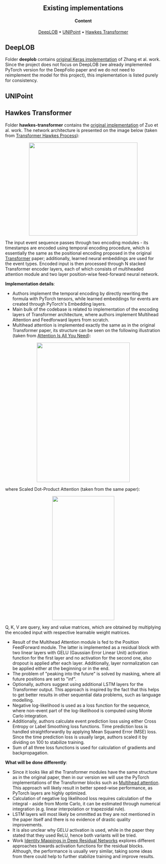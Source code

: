 <h2 align="center"> Existing implementations </h2>

<h4 align="center"> Content </h4>

<p align="center">
  <a href="#deeplob">DeepLOB</a> •
  <a href="#unipoint">UNIPoint</a> •
  <a href="#hawkes-transformer">Hawkes Transformer</a>
</p>

## DeepLOB

Folder **deeplob** contains <a href="https://github.com/zcakhaa/DeepLOB-Deep-Convolutional-Neural-Networks-for-Limit-Order-Books" target="_blank">original Keras implementation</a> of Zhang et al. work. Since the project does not focus on DeepLOB (we already implemented PyTorch version for the DeepFolio paper and we do not need to reimplement the model for this project), this implementation is listed purely for consistency.

## UNIPoint

## Hawkes Transformer

Folder **hawkes-transformer** contains the <a href="https://github.com/SimiaoZuo/Transformer-Hawkes-Process" target="_blank">original implementation</a> of Zuo et al. work. The network architecture is presented on the image below (taken from <a href="https://paperpile.com/shared/KNRY5s" target="_blank">Transformer Hawkes Process</a>):

<p align="center">
  <img width="350" height="300" src="https://github.com/rodrigorivera/mds20_deepfolio/blob/main/images/THP-arch.png">
</p>

The input event sequence passes through two encoding modules - its timestamps are encoded using temporal encoding procedure, which is essentially the same as the positional encoding proposed in the original <a href="https://arxiv.org/abs/1706.03762" target="_blank">Transformer</a> paper; additionally, learned neural embeddings are used for the event types. Encoded input is then processed through N stacked Transformer encoder layers, each of which consists of multiheaded attention module and two layer position-wise feed-forward neural network.

**Implementation details**:
* Authors implement the temporal encoding by directly rewriting the formula with PyTorch tensors, while learned embeddings for events are created through PyTorch's Embedding layers.
* Main bulk of the codebase is related to implementation of the encoding layers of Transformer architecture, where authors implement Multihead Attention and Feedforward layers from scratch.
* Multihead attention is implemented exactly the same as in the original Transformer paper, its structure can be seen on the following illustration (taken from <a href="https://arxiv.org/abs/1706.03762" target="_blank">Attention Is All You Need</a>):
<p align="center">
  <img width="300" height="450" src="https://github.com/rodrigorivera/mds20_deepfolio/blob/main/images/multihead_attention.png">
</p>
where Scaled Dot-Product Attention (taken from the same paper):
<p align="center">
  <img width="200" height="400" src="https://github.com/rodrigorivera/mds20_deepfolio/blob/main/images/scaled_dot-product-attention.png">
</p>
Q, K, V are query, key and value matrices, which are obtained by multiplying the encoded input with respective learnable weight matrices.

* Result of the Multihead Attention module is fed to the Position FeedForward module. The latter is implemented as a residual block with two linear layers with GELU (Gaussian Error Linear Unit) activation function for the first layer and no activation for the second one, also dropout is applied after each layer. Additionally, layer normalization can be applied either at the beginning or in the end.
* The problem of "peaking into the future" is solved by masking, where all future positions are set to "inf".
* Optionally, authors suggest using additional LSTM layers for the Transformer output. This approach is inspired by the fact that this helps to get better results in other sequential data problems, such as language modelling.
* Negative log-likelihood is used as a loss function for the sequence, where non-event part of the log-likelihood is computed using Monte Carlo integration.
* Additionally, authors calculate event prediction loss using either Cross Entropy or Label Smoothing loss functions. Time prediction loss is handled straightforwardly by applying Mean Squared Error (MSE) loss. Since the time prediction loss is usually large, authors scaled it by dividing on 100 to stabilize training.
* Sum of all three loss functions is used for calculation of gradients and backpropagation.

**What will be done differently**:
* Since it looks like all the Transformer modules have the same structure as in the original paper, then in our version we will use the PyTorch implementations of the Transformer blocks such as <a href="https://pytorch.org/docs/stable/generated/torch.nn.MultiheadAttention.html" target="_blank">Multihead attention</a>. This approach will likely result in better speed-wise performance, as PyTorch layers are highly optimized.
* Calculation of negative log likelihood loss requires calculation of the integral - aside from Monte Carlo, it can be estimated through numerical integration (e.g. linear interpolation or trapezoidal rule).
* LSTM layers will most likely be ommitted as they are not mentioned in the paper itself and there is no evidence of drastic quality improvements.
* It is also unclear why GELU activation is used, while in the paper they stated that they used ReLU, hence both variants will be tried.
* Work <a href="https://arxiv.org/pdf/1603.05027.pdf" target="_blank">Identity Mappings in Deep Residual Networks</a> explores different approaches towards activation functions for the residual blocks. Although, the performance is usually very similar, taking some ideas from there could help to further stabilize training and improve results.
